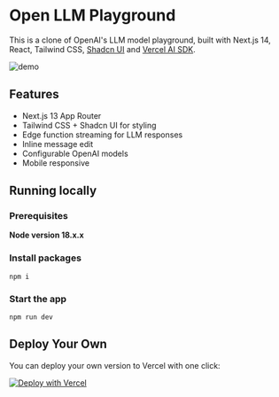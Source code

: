 # Open LLM Playground

This is a clone of OpenAI's LLM model playground, built with Next.js 14, React, Tailwind CSS, [Shadcn UI](https://ui.shadcn.com/) and [Vercel AI SDK](https://sdk.vercel.ai/docs).

![demo](https://github.com/stephenw310/open-llm-playground/assets/6902928/82743e87-4401-465f-8af7-0b846fbcc12c)

## Features

- Next.js 13 App Router
- Tailwind CSS + Shadcn UI for styling
- Edge function streaming for LLM responses
- Inline message edit
- Configurable OpenAI models
- Mobile responsive

## Running locally

### Prerequisites

**Node version 18.x.x**

### Install packages

```shell
npm i
```

### Start the app

```shell
npm run dev
```


## Deploy Your Own
You can deploy your own version to Vercel with one click:

[![Deploy with Vercel](https://vercel.com/button)](https://vercel.com/new/clone?https://github.com/stephenw310/open-llm-playground)